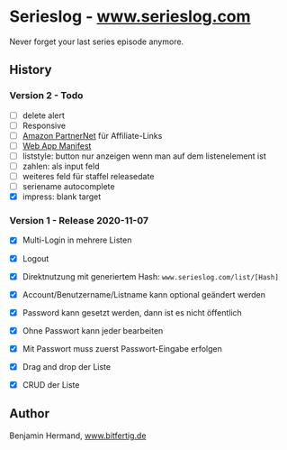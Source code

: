 # Serieslog - www.serieslog.com

Never forget your last series episode anymore. 


## History

### Version 2 - Todo

- [ ] delete alert
- [ ] Responsive
- [ ] [Amazon PartnerNet](https://youtu.be/FMetgeNyo-M?t=151) für Affiliate-Links
- [ ] [Web App Manifest](https://web.dev/add-manifest/)
- [ ] liststyle: button nur anzeigen wenn man auf dem listenelement ist
- [ ] zahlen: als input feld
- [ ] weiteres feld für staffel releasedate
- [ ] seriename autocomplete
- [x] impress: blank target

### Version 1 - Release 2020-11-07

- [x] Multi-Login in mehrere Listen
- [x] Logout
- [x] Direktnutzung mit generiertem Hash: `www.serieslog.com/list/[Hash]`
- [x] Account/Benutzername/Listname kann optional geändert werden
- [x] Password kann gesetzt werden, dann ist es nicht öffentlich
- [x] Ohne Passwort kann jeder bearbeiten
- [x] Mit Passwort muss zuerst Passwort-Eingabe erfolgen
- [x] Drag and drop der Liste
- [x] CRUD der Liste


## Author

Benjamin Hermand, www.bitfertig.de